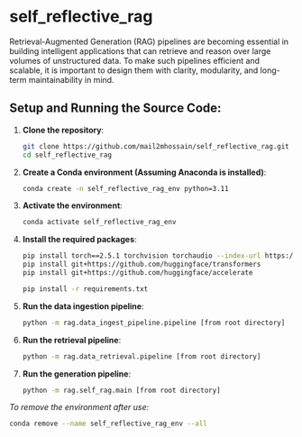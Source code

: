 # self_reflective_rag
Retrieval-Augmented Generation (RAG) pipelines are becoming essential in building intelligent applications that can retrieve and reason over large volumes of unstructured data. To make such pipelines efficient and scalable, it is important to design them with clarity, modularity, and long-term maintainability in mind.


## Setup and Running the Source Code:

1. **Clone the repository**:
   ```bash
   git clone https://github.com/mail2mhossain/self_reflective_rag.git
   cd self_reflective_rag
   ```

2. **Create a Conda environment (Assuming Anaconda is installed)**:
   ```bash
   conda create -n self_reflective_rag_env python=3.11
   ```

3. **Activate the environment**:
   ```bash
   conda activate self_reflective_rag_env
   ```

4. **Install the required packages**:
   ```bash
   pip install torch==2.5.1 torchvision torchaudio --index-url https://download.pytorch.org/whl/cu121
   pip install git+https://github.com/huggingface/transformers
   pip install git+https://github.com/huggingface/accelerate
   
   pip install -r requirements.txt
   ```

5. **Run the data ingestion pipeline**:
   ```bash
   python -m rag.data_ingest_pipeline.pipeline [from root directory]
   ```

6. **Run the retrieval pipeline**:
   ```bash
   python -m rag.data_retrieval.pipeline [from root directory]
   ```

7. **Run the generation pipeline**:
   ```bash
   python -m rag.self_rag.main [from root directory]
   ```

*To remove the environment after use:*
```bash
conda remove --name self_reflective_rag_env --all
```
